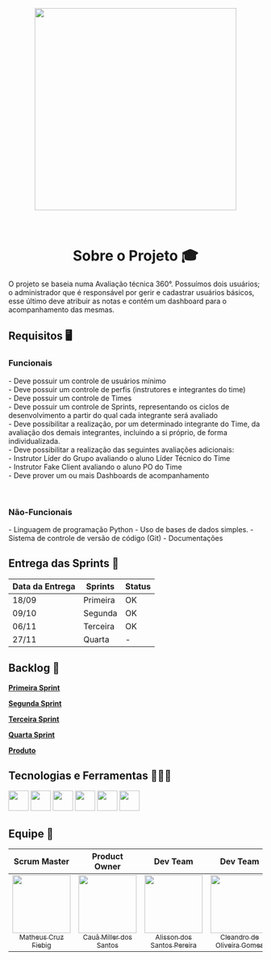 <p align="center"><img src="https://user-images.githubusercontent.com/111552950/199847738-8c0270c6-1a2f-499a-891c-32838378e48d.jpg" width="400" height="400"/></p><br>

<h1 align="center">Sobre o Projeto 🎓</h1>
<p align="left">O projeto se baseia numa Avaliação técnica 360°. Possuímos dois usuários; o administrador que é responsável por gerir e cadastrar usuários básicos, esse último deve atribuir as notas e contém um dashboard para o acompanhamento das mesmas.</p>

<h2 align="left"><b> Requisitos 🖥️</b></h2>
<h3><b>Funcionais</b></h3>
<p>
- Deve possuir um controle de usuários mínimo<br>
- Deve possuir um controle de perfis (instrutores e integrantes do time)<br>
- Deve possuir um controle de Times<br>
- Deve possuir um controle de Sprints, representando os ciclos de desenvolvimento a partir do qual cada integrante será avaliado<br>
- Deve possibilitar a realização, por um determinado integrante do Time, da avaliação dos demais integrantes, incluindo a si próprio, de forma
individualizada.<br>
- Deve possibilitar a realização das seguintes avaliações adicionais:<br>
    - Instrutor Líder do Grupo avaliando o aluno Líder Técnico do Time<br>
    - Instrutor Fake Client avaliando o aluno PO do Time<br>
- Deve prover um ou mais Dashboards de acompanhamento<br>
</p><br>
<h3><b>Não-Funcionais</h3></b>
- Linguagem de programação Python
- Uso de bases de dados simples.
- Sistema de controle de versão de código (Git)
- Documentações

## Entrega das Sprints  🎯
| Data da Entrega | Sprints   | Status |
| -------------   | --------- | -------|
| 18/09           | Primeira  |   OK   |
| 09/10           | Segunda   |   OK   |
| 06/11           | Terceira  |   OK   |
| 27/11           | Quarta    |   -    |


## Backlog 📃

[**Primeira Sprint**](https://github.com/tn-api1sem/api/blob/develop-matheus/Sprint1.md)

[**Segunda Sprint**](https://github.com/tn-api1sem/api/blob/develop-matheus/Sprint2.md)

[**Terceira Sprint**](https://github.com/tn-api1sem/api/blob/develop-matheus/Sprint3.md)

[**Quarta Sprint**](https://github.com/tn-api1sem/api/blob/develop-matheus/Sprint4.md)

[**Produto**](https://github.com/tn-api1sem/api/blob/develop-matheus/produto.md)


## Tecnologias e Ferramentas 🧑🏻‍💻


  [<img src="https://cdn.jsdelivr.net/gh/devicons/devicon/icons/python/python-original-wordmark.svg" width="40" height="40"/>](https://www.python.org/)
  <img src="https://cdn.jsdelivr.net/gh/devicons/devicon/icons/html5/html5-original-wordmark.svg" width="40" height="40"/>
  <img src="https://cdn.jsdelivr.net/gh/devicons/devicon/icons/css3/css3-plain.svg" width="40" height="40"/>
  [<img src="https://cdn.jsdelivr.net/gh/devicons/devicon/icons/javascript/javascript-original.svg" width="40" height="40"/>](https://www.javascript.com/)
  [<img src="https://cdn.jsdelivr.net/gh/devicons/devicon/icons/jira/jira-original-wordmark.svg" width="40" height="40"/>](https://id.atlassian.com/login)
  [<img src="https://cdn.jsdelivr.net/gh/devicons/devicon/icons/github/github-original-wordmark.svg" width="40" height="40"/>](https://github.com/)



## Equipe 👥


| **Scrum Master**        | **Product Owner**    |**Dev Team**        | **Dev Team**    | **Dev Team**        | **Dev Team**    |**Dev Team**        | **Dev Team**    |
| :-------------: | :-------------: |:-------------: | :-------------: |:-------------: | :-------------: |:-------------: | :-------------: |
| [<img src="https://avatars.githubusercontent.com/u/61194755?v=4" width=115><br><sub>Matheus Cruz Fiebig</sub>](https://github.com/matheus-fiebig)   | [<img src="https://avatars.githubusercontent.com/u/97194056?v=4" width=115><br><sub>Cauã Miller dos Santos</sub>](https://github.com/cauamillersjc)        | [<img src="https://avatars.githubusercontent.com/u/111581261?v=4" width=115><br><sub>Alisson dos Santos Pereira</sub>](https://github.com/4l1son) | [<img src="https://avatars.githubusercontent.com/u/111552950?v=4" width=115><br><sub>Cleandro de Oliveira Gomes</sub>](https://github.com/cleandrogomes01) | [<img src="https://avatars.githubusercontent.com/u/111617208?v=4" width=115><br><sub>Danillo Wesley da Costa Silva</sub>](https://github.com/zZzidanillo) | [<img src="https://avatars.githubusercontent.com/u/111570975?v=4" width=115><br><sub>Felipe Fernandes Pereira</sub>](https://github.com/ffefas) | [<img src="https://avatars.githubusercontent.com/u/111614619?v=4" width=115><br><sub>Wagner de Deus Silva Junior</sub>](https://github.com/wdeus) | [<img src="https://avatars.githubusercontent.com/u/99774131?v=4" width=115><br><sub>Lucas Caetano da Silva</sub>](https://github.com/L0uks)


